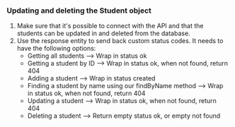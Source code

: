 ### Updating and deleting the Student object

1. Make sure that it's possible to connect with the API and that the students can be updated in and deleted from the database.
2. Use the response entity to send back custom status codes.
It needs to have the following options:
    - Getting all students --> Wrap in status ok
    - Getting a student by ID --> Wrap in status ok, when not found, return 404
    - Adding a student --> Wrap in status created
    - Finding a student by name using our findByName method --> Wrap in status ok, when not found, return 404
    - Updating a student --> Wrap in status ok, when not found, return 404
    - Deleting a student --> Return empty status ok, or empty not found
